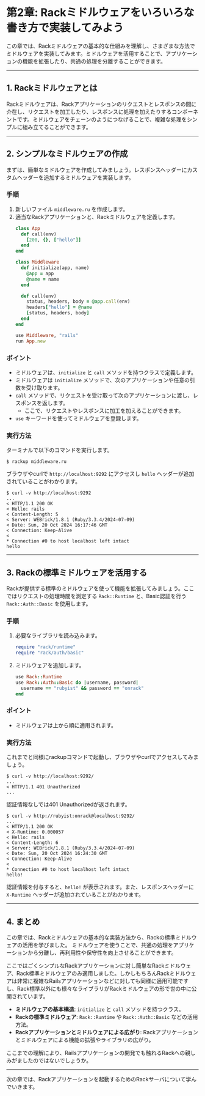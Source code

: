 # 第2章: Rackミドルウェアをいろいろな書き方で実装してみよう

この章では、Rackミドルウェアの基本的な仕組みを理解し、さまざまな方法でミドルウェアを実装してみます。ミドルウェアを活用することで、アプリケーションの機能を拡張したり、共通の処理を分離することができます。

---

## 1. Rackミドルウェアとは
Rackミドルウェアは、Rackアプリケーションのリクエストとレスポンスの間に介在し、リクエストを加工したり、レスポンスに処理を加えたりするコンポーネントです。ミドルウェアをチェーンのようにつなげることで、複雑な処理をシンプルに組み立てることができます。

---

## 2. シンプルなミドルウェアの作成
まずは、簡単なミドルウェアを作成してみましょう。レスポンスヘッダーにカスタムヘッダーを追加するミドルウェアを実装します。

### 手順
1. 新しいファイル `middleware.ru` を作成します。
2. 適当なRackアプリケーションと、Rackミドルウェアを定義します。
   ```ruby
   class App
     def call(env)
       [200, {}, ["hello"]]
     end
   end

   class Middleware
     def initialize(app, name)
       @app = app
       @name = name
     end
   
     def call(env)
       status, headers, body = @app.call(env)
       headers["hello"] = @name
       [status, headers, body]
     end
   end

   use Middleware, "rails"
   run App.new
   ```

### ポイント

- ミドルウェアは、`initialize` と `call` メソッドを持つクラスで定義します。
- ミドルウェアは `initialize` メソッドで、次のアプリケーションや任意の引数を受け取ります。
- `call` メソッドで、リクエストを受け取って次のアプリケーションに渡し、レスポンスを返します。
    - ここで、リクエストやレスポンスに加工を加えることができます。
- `use` キーワードを使ってミドルウェアを登録します。

### 実行方法

ターミナルで以下のコマンドを実行します。

```console
$ rackup middleware.ru
```

ブラウザやcurlで `http://localhost:9292` にアクセスし `hello` ヘッダーが追加されていることがわかります。

```console
$ curl -v http://localhost:9292
...
< HTTP/1.1 200 OK
< Hello: rails
< Content-Length: 5
< Server: WEBrick/1.8.1 (Ruby/3.3.4/2024-07-09)
< Date: Sun, 20 Oct 2024 16:17:46 GMT
< Connection: Keep-Alive
< 
* Connection #0 to host localhost left intact
hello
```

---

## 3. Rackの標準ミドルウェアを活用する
Rackが提供する標準のミドルウェアを使って機能を拡張してみましょう。ここではリクエストの処理時間を測定する `Rack::Runtime` と、Basic認証を行う `Rack::Auth::Basic` を使用します。

### 手順

1. 必要なライブラリを読み込みます。
   ```ruby
   require "rack/runtime"
   require "rack/auth/basic"
   ```
2. ミドルウェアを追加します。
   ```ruby
   use Rack::Runtime
   use Rack::Auth::Basic do |username, password|
     username == "rubyist" && password == "onrack"
   end
   ```

### ポイント
- ミドルウェアは上から順に適用されます。

### 実行方法

これまでと同様にrackupコマンドで起動し、ブラウザやcurlでアクセスしてみましょう。

```console
$ curl -v http://localhost:9292/
...
< HTTP/1.1 401 Unauthorized
...
```

認証情報なしでは401 Unauthorizedが返されます。

```console
$ curl -v http://rubyist:onrack@localhost:9292/
...
< HTTP/1.1 200 OK
< X-Runtime: 0.000057
< Hello: rails
< Content-Length: 6
< Server: WEBrick/1.8.1 (Ruby/3.3.4/2024-07-09)
< Date: Sun, 20 Oct 2024 16:24:30 GMT
< Connection: Keep-Alive
< 
* Connection #0 to host localhost left intact
hello!
```

認証情報を付与すると、`hello!` が表示されます。また、レスポンスヘッダーに `X-Runtime` ヘッダーが追加されていることがわかります。


---

## 4. まとめ

この章では、Rackミドルウェアの基本的な実装方法から、Rackの標準ミドルウェアの活用を学びました。
ミドルウェアを使うことで、共通の処理をアプリケーションから分離し、再利用性や保守性を向上させることができます。

ここではごくシンプルなRackアプリケーションに対し簡単なRackミドルウェア、Rack標準ミドルウェアのみ適用しました。しかしもちろんRackミドルウェアは非常に複雑なRailsアプリケーションなどに対しても同様に適用可能ですし、Rack標準以外にも様々なライブラリがRackミドルウェアの形で世の中に公開されています。



- **ミドルウェアの基本構造**: `initialize` と `call` メソッドを持つクラス。
- **Rackの標準ミドルウェア**: `Rack::Runtime` や `Rack::Auth::Basic` などの活用方法。
- **Rackアプリケーションとミドルウェアによる広がり**: Rackアプリケーションとミドルウェアによる機能の拡張やライブラリの広がり。

ここまでの理解により、Railsアプリケーションの開発でも触れるRackへの親しみがましたのではないでしょうか。

---

次の章では、Rackアプリケーションを起動するためのRackサーバについて学んでいきます。

